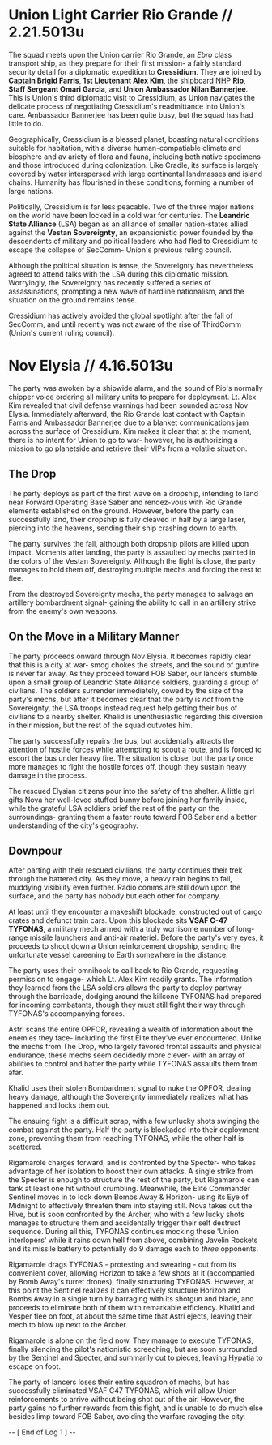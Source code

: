 # Union Light Carrier Rio Grande // 2.21.5013u
The squad meets upon the Union carrier Rio Grande, an *Ebro* class transport ship, as they prepare for their first mission- a fairly standard security detail for a diplomatic expedition to **Cressidium**. They are joined by **Captain Brigid Farris**, **1st Lieutenant Alex Kim**, the shipboard NHP **Rio**, **Staff Sergeant Omari Garcia**, and **Union Ambassador Nilan Bannerjee**. This is Union's third diplomatic visit to Cressidium, as Union navigates the delicate process of negotiating Cressidium's readmittance into Union's care. Ambassador Bannerjee has been quite busy, but the squad has had little to do.

Geographically, Cressidium is a blessed planet, boasting natural conditions suitable for habitation, with a diverse human-compatiable climate and biosphere and av ariety of flora and fauna, including both native specimens and those introduced during colonization. Like Cradle, its surface is largely covered by water interspersed with large continental landmasses and island chains. Humanity has flourished in these conditions, forming a number of large nations.

Politically, Cressidium is far less peacable. Two of the three major nations on the world have been locked in a cold war for centuries. The **Leandric State Alliance** (LSA) began as an alliance of smaller nation-states allied against the **Vestan Sovereignty**, an expansionistic power founded by the descendents of military and political leaders who had fled to Cressidium to escape the collapse of SecComm- Union's previous ruling council.

Although the political situation is tense, the Sovereignty has nevertheless agreed to attend talks with the LSA during this diplomatic mission. Worryingly, the Sovereignty has recently suffered a series of assassinations, prompting a new wave of hardline nationalism, and the situation on the ground remains tense.

Cressidium has actively avoided the global spotlight after the fall of SecComm, and until recently was not aware of the rise of ThirdComm (Union's current ruling council). 

# Nov Elysia // 4.16.5013u

The party was awoken by a shipwide alarm, and the sound of Rio's normally chipper voice ordering all military units to prepare for deployment. Lt. Alex Kim revealed that civil defense warnings had been sounded across Nov Elysia. Immediately afterward, the Rio Grande lost contact with Captain Farris and Ambassador Bannerjee due to a blanket communications jam across the surface of Cressidium. Kim makes it clear that at the moment, there is no intent for Union to go to war- however, he is authorizing a mission to go planetside and retrieve their VIPs from a volatile situation. 

## The Drop

The party deploys as part of the first wave on a dropship, intending to land near Forward Operating Base Saber and rendez-vous with Rio Grande elements established on the ground. However, before the party can successfully land, their dropship is fully cleaved in half by a large laser, piercing into the heavens, sending their ship crashing down to earth.

The party survives the fall, although both dropship pilots are killed upon impact. Moments after landing, the party is assaulted by mechs painted in the colors of the Vestan Sovereignty. Although the fight is close, the party manages to hold them off, destroying multiple mechs and forcing the rest to flee.

From the destroyed Sovereignty mechs, the party manages to salvage an artillery bombardment signal- gaining the ability to call in an artillery strike from the enemy's own weapons.

## On the Move in a Military Manner

The party proceeds onward through Nov Elysia. It becomes rapidly clear that this is a city at war- smog chokes the streets, and the sound of gunfire is never far away. As they proceed toward FOB Saber, our lancers stumble upon a small group of Leandric State Alliance soldiers, guarding a group of civilians. The soldiers surrender immediately, cowed by the size of the party's mechs, but after it becomes clear that the party is *not* from the Sovereignty, the LSA troops instead request help getting their bus of civilians to a nearby shelter. Khalid is unenthusiastic regarding this diversion in their mission, but the rest of the squad outvotes him.

The party successfully repairs the bus, but accidentally attracts the attention of hostile forces while attempting to scout a route, and is forced to escort the bus under heavy fire. The situation is close, but the party once more manages to fight the hostile forces off, though they sustain heavy damage in the process.

The rescued Elysian citizens pour into the safety of the shelter. A little girl gifts Nova her well-loved stuffed bunny before joining her family inside, while the grateful LSA soldiers brief the rest of the party on the surroundings- granting them a faster route toward FOB Saber and a better understanding of the city's geography.

## Downpour

After parting with their rescued civilians, the party continues their trek through the battered city. As they move, a heavy rain begins to fall, muddying visibility even further. Radio comms are still down upon the surface, and the party has nobody but each other for company.

At least until they encounter a makeshift blockade, constructed out of cargo crates and defunct train cars. Upon this blockade sits **VSAF C-47 TYFONAS**, a military mech armed with a truly worrisome number of long-range missile launchers and anti-air materiel. Before the party's very eyes, it proceeds to shoot down a Union reinforcement dropship, sending the unfortunate vessel careening to Earth somewhere in the distance.

The party uses their omnihook to call back to Rio Grande, requesting permission to engage- which Lt. Alex Kim readily grants. The information they learned from the LSA soldiers allows the party to deploy partway through the barricade, dodging around the killcone TYFONAS had prepared for incoming combatants, though they must still fight their way through TYFONAS's accompanying forces.

Astri scans the entire OPFOR, revealing a wealth of information about the enemies they face- including the first Elite they've ever encountered. Unlike the mechs from The Drop, who largely favored frontal assaults and physical endurance, these mechs seem decidedly more clever- with an array of abilities to control and batter the party while TYFONAS assaults them from afar.

Khalid uses their stolen Bombardment signal to nuke the OPFOR, dealing heavy damage, although the Sovereignty immediately realizes what has happened and locks them out. 

The ensuing fight is a difficult scrap, with a few unlucky shots swinging the combat against the party. Half the party is blockaded into their deployment zone, preventing them from reaching TYFONAS, while the other half is scattered. 

Rigamarole charges forward, and is confronted by the Specter- who takes advantage of her isolation to boost their own attacks. A single strike from the Specter is enough to structure the rest of the party, but Rigamarole can tank at least one hit without crumbling. Meanwhile, the Elite Commander Sentinel moves in to lock down Bombs Away & Horizon- using its Eye of Midnight to effectively threaten them into staying still. Nova takes out the Hive, but is soon confronted by the Archer, who with a few lucky shots manages to structure them and accidentally trigger their self destruct sequence. During all this, TYFONAS continues mocking these 'Union interlopers' while it rains down hell from above, combining Javelin Rockets and its missile battery to potentially do 9 damage each to *three* opponents.

Rigamarole drags TYFONAS - protesting and swearing - out from its convenient cover, allowing Horizon to take a few shots at it (accompanied by Bomb Away's turret drones), finally structuring TYFONAS. However, at this point the Sentinel realizes it can effectively structure Horizon and Bombs Away in a single turn by barraging with its shotgun and blade, and proceeds to eliminate both of them with remarkable efficiency. Khalid and Vesper flee on foot, at about the same time that Astri ejects, leaving their mech to blow up next to the Archer.

Rigamarole is alone on the field now. They manage to execute TYFONAS, finally silencing the pilot's nationistic screeching, but are soon surrounded by the Sentinel and Specter, and summarily cut to pieces, leaving Hypatia to escape on foot. 

The party of lancers loses their entire squadron of mechs, but has successfully eliminated VSAF C47 TYFONAS, which will allow Union reinforcements to arrive without being shot out of the air. However, the party gains no further rewards from this fight, and is unable to do much else besides limp toward FOB Saber, avoiding the warfare ravaging the city.

-- [ End of Log 1 ] --
